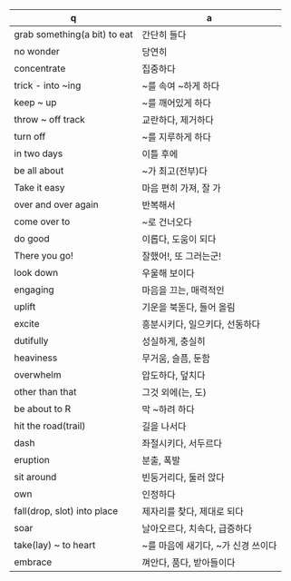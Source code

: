 q | a
---|---
grab something(a bit) to eat 		|  간단히 들다
no wonder 		| 당연히
concentrate		| 집중하다
trick - into ~ing		|  ~를 속여 ~하게 하다
keep ~ up 		| ~를 깨어있게 하다
throw ~ off track		|  교란하다, 제거하다
turn off 		|  ~를 지루하게 하다
in two days		| 이틀 후에
be all about 		|  ~가 최고(전부)다
Take it easy  		| 마음 편히 가져, 잘 가
over and over again		| 반복해서
come over to 		|  ~로 건너오다
do good  		|  이롭다, 도움이 되다
There you go! 		| 잘했어!, 또 그러는군!
look down 		| 우울해 보이다
engaging 		|  마음을 끄는, 매력적인
uplift   		|  기운을 북돋다, 들어 올림
excite   		|  흥분시키다, 일으키다, 선동하다
dutifully		|  성실하게, 충실히
heaviness		|  무거움, 슬픔, 둔함
overwhelm		|  압도하다, 덮치다
other than that		| 그것 외에(는, 도)
be about to R		|  막 ~하려 하다
hit the road(trail)		| 길을 나서다
dash 		|  좌절시키다, 서두르다
eruption		|   분출, 폭발
sit around		| 빈둥거리다, 둘러 앉다
own  		|  인정하다
fall(drop, slot) into place		| 제자리를 찾다, 제대로 되다
soar  		| 날아오르다, 치속다, 급증하다
take(lay) ~ to heart 		|  ~를 마음에 새기다, ~가 신경 쓰이다
embrace		| 껴안다, 품다, 받아들이다